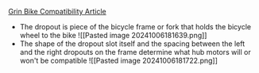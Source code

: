 [Grin Bike Compatibility Article](https://ebikes.ca/learn/bike-compatibility.html)
- The dropout is piece of the bicycle frame or fork that holds the bicycle wheel to the bike
![[Pasted image 20241006181639.png]]
- The shape of the dropout slot itself and the spacing between the left and the right dropouts on the frame determine what hub motors will or won't be compatible
![[Pasted image 20241006181722.png]]

